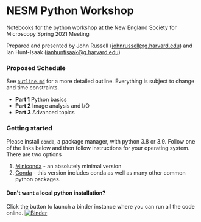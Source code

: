 # NESM Python Workshop
Notebooks for the python workshop at the New England Society for Microscopy Spring 2021 Meeting

Prepared and presented by John Russell (johnrussell@g.harvard.edu) and
Ian Hunt-Isaak (ianhuntisaak@g.harvard.edu)

### Proposed Schedule
See [`outline.md`](outline.md) for a more detailed outline. Everything is subject to change and time constraints.

- **Part 1** Python basics
- **Part 2** Image analysis and I/O
- **Part 3** Advanced topics

### Getting started


Please install `conda`, a package manager, with python 3.8 or 3.9. Follow one of the links below and then follow instructions for your operating system. There are two options
1. [Miniconda](https://docs.conda.io/en/latest/miniconda.html) - an absolutely minimal version
1. [Conda](https://conda.io/projects/conda/en/latest/user-guide/install/index.html#regular-installation) - this version includes conda as well as many other common python packages.


#### Don't want a local python installation?
Click the button to launch a binder instance where you can run all the code online.
[![Binder](https://mybinder.org/badge_logo.svg)](https://mybinder.org/v2/gh/Hekstra-Lab/nesm-python/main)
